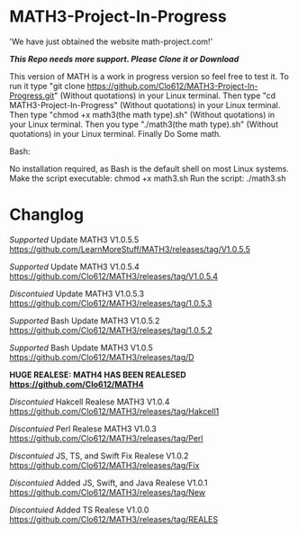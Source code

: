 # MATH3-Project-In-Progress

'We have just obtained the website math-project.com!'

***This Repo needs more support. Please Clone it or Download***



This version of MATH is a work in progress version so feel free to test it. To run it type "git clone https://github.com/Clo612/MATH3-Project-In-Progress.git" (Without quotations) in your Linux terminal. Then type "cd MATH3-Project-In-Progress" (Without quotations) in your Linux terminal. Then type "chmod +x math3(the math type).sh" (Without quotations) in your Linux terminal. Then you 
type "./math3(the math type).sh" (Without quotations) in your Linux terminal. Finally Do Some math.

Bash:

No installation required, as Bash is the default shell on most Linux systems.
Make the script executable: chmod +x math3.sh
Run the script: ./math3.sh


# Changlog

*Supported* Update MATH3 V1.0.5.5 https://github.com/LearnMoreStuff/MATH3/releases/tag/V1.0.5.5

*Supported* Update MATH3 V1.0.5.4 https://github.com/Clo612/MATH3/releases/tag/V1.0.5.4

*Discontuied* Update MATH3 V1.0.5.3 https://github.com/Clo612/MATH3/releases/tag/1.0.5.3

*Supported* Bash Update MATH3 V1.0.5.2 https://github.com/Clo612/MATH3/releases/tag/1.0.5.2

*Supported* Bash Update MATH3 V1.0.5 https://github.com/Clo612/MATH3/releases/tag/D 

**HUGE REALESE: MATH4 HAS BEEN REALESED https://github.com/Clo612/MATH4**

*Discontuied* Hakcell Realese MATH3 V1.0.4 https://github.com/Clo612/MATH3/releases/tag/Hakcell1

*Discontuied* Perl Realese MATH3 V1.0.3 https://github.com/Clo612/MATH3/releases/tag/Perl

*Discontuied* JS, TS, and Swift Fix Realese V1.0.2 https://github.com/Clo612/MATH3/releases/tag/Fix

*Discontuied* Added JS, Swift, and Java Realese V1.0.1 https://github.com/Clo612/MATH3/releases/tag/New

*Discontuied* Added TS Realese V1.0.0 https://github.com/Clo612/MATH3/releases/tag/REALES
